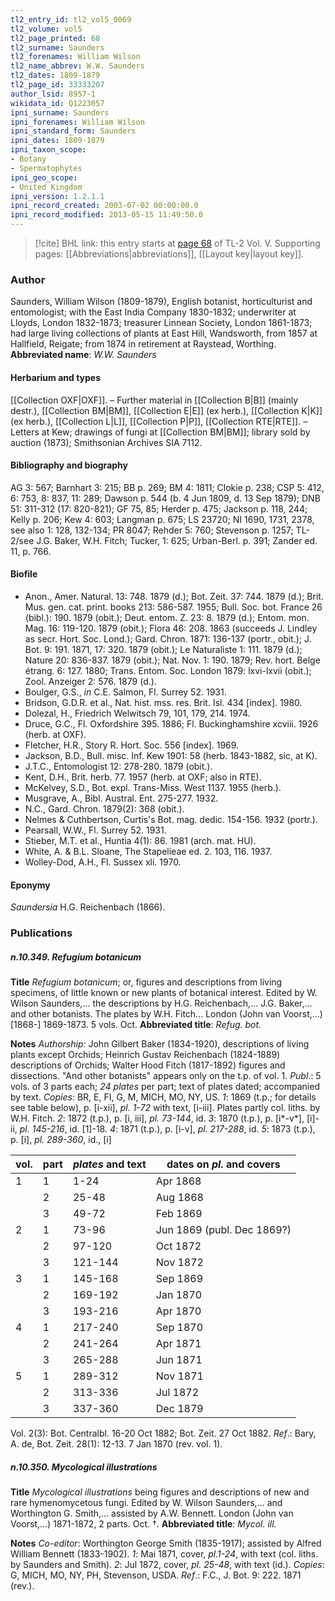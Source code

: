 ```yaml
---
tl2_entry_id: tl2_vol5_0069
tl2_volume: vol5
tl2_page_printed: 68
tl2_surname: Saunders
tl2_forenames: William Wilson
tl2_name_abbrev: W.W. Saunders
tl2_dates: 1809-1879
tl2_page_id: 33333207
author_lsid: 8957-1
wikidata_id: Q1223057
ipni_surname: Saunders
ipni_forenames: William Wilson
ipni_standard_form: Saunders
ipni_dates: 1809-1879
ipni_taxon_scope: 
- Botany
- Spermatophytes
ipni_geo_scope: 
- United Kingdom
ipni_version: 1.2.1.1
ipni_record_created: 2003-07-02 00:00:00.0
ipni_record_modified: 2013-05-15 11:49:50.0
---
```



> [!cite] BHL link: this entry starts at [page 68](https://www.biodiversitylibrary.org/page/33333207) of TL-2 Vol. V.
> Supporting pages: [[Abbreviations|abbreviations]], [[Layout key|layout key]].

### Author

Saunders, William Wilson (1809-1879), English botanist, horticulturist and entomologist; with the East India Company 1830-1832; underwriter at Lloyds, London 1832-1873; treasurer Linnean Society, London 1861-1873; had large living collections of plants at East Hill, Wandsworth, from 1857 at Hallfield, Reigate; from 1874 in retirement at Raystead, Worthing. 
**Abbreviated name**: *W.W. Saunders*

#### Herbarium and types

[[Collection OXF|OXF]]. – Further material in [[Collection B|B]] (mainly destr.), [[Collection BM|BM]], [[Collection E|E]] (ex herb.), [[Collection K|K]] (ex herb.), [[Collection L|L]], [[Collection P|P]], [[Collection RTE|RTE]]. – Letters at Kew; drawings of fungi at [[Collection BM|BM]]; library sold by auction (1873); Smithsonian Archives SIA 7112.

#### Bibliography and biography

AG 3: 567; Barnhart 3: 215; BB p. 269; BM 4: 1811; Clokie p. 238; CSP 5: 412, 6: 753, 8: 837, 11: 289; Dawson p. 544 (b. 4 Jun 1809, d. 13 Sep 1879); DNB 51: 311-312 (17: 820-821); GF 75, 85; Herder p. 475; Jackson p. 118, 244; Kelly p. 206; Kew 4: 603; Langman p. 675; LS 23720; NI 1690, 1731, 2378, see also 1: 128, 132-134; PR 8047; Rehder 5: 760; Stevenson p. 1257; TL-2/see J.G. Baker, W.H. Fitch; Tucker, 1: 625; Urban-Berl. p. 391; Zander ed. 11, p. 766.

#### Biofile

- Anon., Amer. Natural. 13: 748. 1879 (d.); Bot. Zeit. 37: 744. 1879 (d.); Brit. Mus. gen. cat. print. books 213: 586-587. 1955; Bull. Soc. bot. France 26 (bibl.): 190. 1879 (obit.); Deut. entom. Z. 23: 8. 1879 (d.); Entom. mon. Mag. 16: 119-120. 1879 (obit.); Flora 46: 208. 1863 (succeeds J. Lindley as secr. Hort. Soc. Lond.); Gard. Chron. 1871: 136-137 (portr., obit.); J. Bot. 9: 191. 1871, 17: 320. 1879 (obit.); Le Naturaliste 1: 111. 1879 (d.); Nature 20: 836-837. 1879 (obit.); Nat. Nov. 1: 190. 1879; Rev. hort. Belge étrang. 6: 127. 1880; Trans. Entom. Soc. London 1879: lxvi-lxvii (obit.); Zool. Anzeiger 2: 576. 1879 (d.).
- Boulger, G.S., *in* C.E. Salmon, Fl. Surrey 52. 1931.
- Bridson, G.D.R. et al., Nat. hist. mss. res. Brit. Isl. 434 \[index\]. 1980.
- Dolezal, H., Friedrich Welwitsch 79, 101, 179, 214. 1974.
- Druce, G.C., Fl. Oxfordshire 395. 1886; Fl. Buckinghamshire xcviii. 1926 (herb. at OXF).
- Fletcher, H.R., Story R. Hort. Soc. 556 \[index\]. 1969.
- Jackson, B.D., Bull. misc. Inf. Kew 1901: 58 (herb. 1843-1882, sic, at K).
- J.T.C., Entomologist 12: 278-280. 1879 (obit.).
- Kent, D.H., Brit. herb. 77. 1957 (herb. at OXF; also in RTE).
- McKelvey, S.D., Bot. expl. Trans-Miss. West 1137. 1955 (herb.).
- Musgrave, A., Bibl. Austral. Ent. 275-277. 1932.
- N.C., Gard. Chron. 1879(2): 368 (obit.).
- Nelmes & Cuthbertson, Curtis's Bot. mag. dedic. 154-156. 1932 (portr.).
- Pearsall, W.W., Fl. Surrey 52. 1931.
- Stieber, M.T. et al., Huntia 4(1): 86. 1981 (arch. mat. HU).
- White, A. & B.L. Sloane, The Stapelieae ed. 2. 103, 116. 1937.
- Wolley-Dod, A.H., Fl. Sussex xli. 1970.

#### Eponymy

*Saundersia* H.G. Reichenbach (1866).

### Publications

##### n.10.349. Refugium botanicum

**Title**
*Refugium botanicum*; or, figures and descriptions from living specimens, of little known or new plants of botanical interest. Edited by W. Wilson Saunders,... the descriptions by H.G. Reichenbach,... J.G. Baker,... and other botanists. The plates by W.H. Fitch... London (John van Voorst,...) \[1868-\] 1869-1873. 5 vols. Oct.
**Abbreviated title**: *Refug. bot.*

**Notes**
*Authorship*: John Gilbert Baker (1834-1920), descriptions of living plants except Orchids; Heinrich Gustav Reichenbach (1824-1889) descriptions of Orchids; Walter Hood Fitch (1817-1892) figures and dissections. "And other botanists" appears only on the t.p. of vol. 1.
*Publ*.: 5 vols. of 3 parts each; *24 plates* per part; text of plates dated; accompanied by text.
*Copies*: BR, E, FI, G, M, MICH, MO, NY, US.
*1*: 1869 (t.p.; for details see table below), p. \[i-xii\], *pl. 1-72* with text, \[i-iii\]. Plates partly col. liths. by W.H. Fitch.
*2*: 1872 (t.p.), p. \[i, iii\], *pl. 73-144*, id.
*3*: 1870 (t.p.), p. \[i\*-v\*\], \[i\]-ii, *pl. 145-216*, id. \[1\]-18.
*4*: 1871 (t.p.), p. \[i-v\], *pl. 217-288*, id.
*5*: 1873 (t.p.), p. \[i\], *pl. 289-360*, id., \[i\]

|vol.	|part	|*plates* and text	|dates on *pl*. and covers|
|---	|---	|---	|---	|
|1	|1	|1-24	|Apr 1868|
|	|2	|25-48	|Aug 1868|
|	|3	|49-72	|Feb 1869|
|2	|1	|73-96	|Jun 1869 (publ. Dec 1869?)|
|	|2	|97-120	|Oct 1872|
|	|3	|121-144	|Nov 1872|
|3	|1	|145-168	|Sep 1869|
|	|2	|169-192	|Jan 1870|
|	|3	|193-216	|Apr 1870|
|4	|1	|217-240	|Sep 1870|
|	|2	|241-264	|Apr 1871|
|	|3	|265-288	|Jun 1871|
|5	|1	|289-312	|Nov 1871|
|	|2	|313-336	|Jul 1872|
|	|3	|337-360	|Dec 1879|

Vol. 2(3): Bot. Centralbl. 16-20 Oct 1882; Bot. Zeit. 27 Oct 1882.
*Ref*.: Bary, A. de, Bot. Zeit. 28(1): 12-13. 7 Jan 1870 (rev. vol. 1).

##### n.10.350. Mycological illustrations

**Title**
*Mycological illustrations* being figures and descriptions of new and rare hymenomycetous fungi. Edited by W. Wilson Saunders,... and Worthington G. Smith,... assisted by A.W. Bennett. London (John van Voorst,...) 1871-1872, 2 parts. Oct. †.
**Abbreviated title**: *Mycol. ill.*

**Notes**
*Co-editor*: Worthington George Smith (1835-1917); assisted by Alfred William Bennett (1833-1902).
*1*: Mai 1871, cover, *pl.1-24*, with text (col. liths. by Saunders and Smith).
*2*: Jul 1872, cover, *pl. 25-48*, with text (id.).
*Copies*: G, MICH, MO, NY, PH, Stevenson, USDA.
*Ref*.: F.C., J. Bot. 9: 222. 1871 (rev.).

